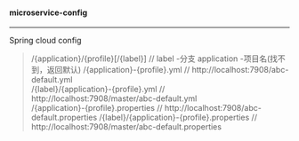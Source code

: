 #### microservice-config
-------------------

Spring  cloud config 
> /{application}/{profile}[/{label}]            // label -分支   application -项目名(找不到，返回默认)
  /{application}-{profile}.yml                  // http://localhost:7908/abc-default.yml     
  /{label}/{application}-{profile}.yml          // http://localhost:7908/master/abc-default.yml  
  /{application}-{profile}.properties           // http://localhost:7908/abc-default.properties
  /{label}/{application}-{profile}.properties   // http://localhost:7908/master/abc-default.properties

   